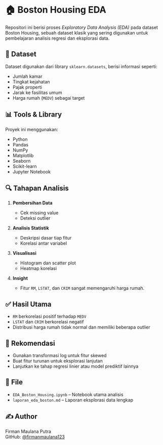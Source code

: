# 🏠 Boston Housing EDA

Repositori ini berisi proses *Exploratory Data Analysis (EDA)* pada dataset Boston Housing, sebuah dataset klasik yang sering digunakan untuk pembelajaran analisis regresi dan eksplorasi data.

## 📂 Dataset
Dataset digunakan dari library `sklearn.datasets`, berisi informasi seperti:
- Jumlah kamar
- Tingkat kejahatan
- Pajak properti
- Jarak ke fasilitas umum
- Harga rumah (`MEDV`) sebagai target

## 📊 Tools & Library
Proyek ini menggunakan:
- Python
- Pandas
- NumPy
- Matplotlib
- Seaborn
- Scikit-learn
- Jupyter Notebook

## 🔍 Tahapan Analisis
1. **Pembersihan Data**
   - Cek missing value
   - Deteksi outlier

2. **Analisis Statistik**
   - Deskripsi dasar tiap fitur
   - Korelasi antar variabel

3. **Visualisasi**
   - Histogram dan scatter plot
   - Heatmap korelasi

4. **Insight**
   - Fitur `RM`, `LSTAT`, dan `CRIM` sangat memengaruhi harga rumah.

## ✅ Hasil Utama
- `RM` berkorelasi positif terhadap `MEDV`
- `LSTAT` dan `CRIM` berkorelasi negatif
- Distribusi harga rumah tidak normal dan memiliki beberapa outlier

## 📌 Rekomendasi
- Gunakan transformasi log untuk fitur skewed
- Buat fitur turunan untuk eksplorasi lanjutan
- Lanjutkan ke tahap regresi linier atau model prediktif lainnya

## 📁 File
- `EDA_Boston_Housing.ipynb` – Notebook utama analisis
- `laporan_eda_boston.md` – Laporan eksplorasi data lengkap

## ✍️ Author
Firman Maulana Putra  
GitHub: [@firmanmaulana123](https://github.com/firmanmaulana123)
